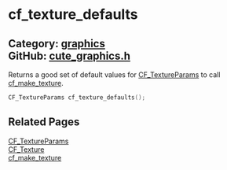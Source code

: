 # cf_texture_defaults

Category: [graphics](https://github.com/RandyGaul/cute_framework/blob/master/docs/api_reference?id=graphics)  
GitHub: [cute_graphics.h](https://github.com/RandyGaul/cute_framework/blob/master/include/cute_graphics.h)  
---

Returns a good set of default values for [CF_TextureParams](https://github.com/RandyGaul/cute_framework/blob/master/docs/graphics/cf_textureparams.md) to call [cf_make_texture](https://github.com/RandyGaul/cute_framework/blob/master/docs/graphics/cf_make_texture.md).

```cpp
CF_TextureParams cf_texture_defaults();
```

## Related Pages

[CF_TextureParams](https://github.com/RandyGaul/cute_framework/blob/master/docs/graphics/cf_textureparams.md)  
[CF_Texture](https://github.com/RandyGaul/cute_framework/blob/master/docs/graphics/cf_texture.md)  
[cf_make_texture](https://github.com/RandyGaul/cute_framework/blob/master/docs/graphics/cf_make_texture.md)  
